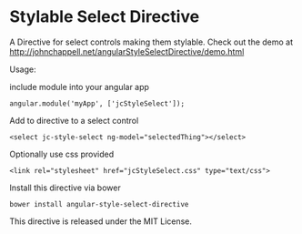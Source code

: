 Stylable Select Directive
===========================

A Directive for select controls making them stylable. Check out the demo at http://johnchappell.net/angularStyleSelectDirective/demo.html

Usage:

include module into your angular app

```
angular.module('myApp', ['jcStyleSelect']);
```

Add to directive to a select control

```
<select jc-style-select ng-model="selectedThing"></select>
```

Optionally use css provided
```
<link rel="stylesheet" href="jcStyleSelect.css" type="text/css">
```

Install this directive via bower
```
bower install angular-style-select-directive
```

This directive is released under the MIT License.